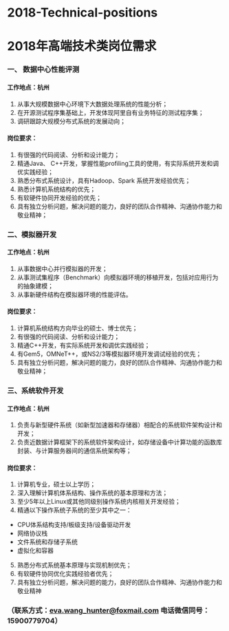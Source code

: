 # 2018-Technical-positions
# 2018年高端技术类岗位需求
###  一、 数据中心性能评测
####  工作地点：杭州
1. 从事大规模数据中心环境下大数据处理系统的性能分析；
2. 在开源测试程序集基础上，开发体现阿里自有业务特征的测试程序集；
3. 调研跟踪大规模分布式系统的发展动向；
####  岗位要求：
1. 	有很强的代码阅读、分析和设计能力；
2. 	精通Java、 C++开发，掌握性能profiling工具的使用，有实际系统开发和调优实践经验；
3. 	熟悉分布式系统设计，具有Hadoop、Spark 系统开发经验优先；
4. 	熟悉计算机系统结构的优先；
5. 	有软硬件协同开发经验的优先；
6. 	具有独立分析问题，解决问题的能力，良好的团队合作精神、沟通协作能力和敬业精神；
###  二、模拟器开发
####  工作地点：杭州
1. 从事数据中心并行模拟器的开发；
2. 从事测试集程序（Benchmark）向模拟器环境的移植开发，包括对应用行为的抽象建模；
3. 从事新硬件结构在模拟器环境的性能评估。
####  岗位要求：
1.	计算机系统结构方向毕业的硕士、博士优先；
2.	有很强的代码阅读、分析和设计能力；
3.	精通C++开发，有实际系统开发和调优实践经验；
4.	有Gem5，OMNeT++，或NS2/3等模拟器环境开发调试经验的优先；
5.	具有独立分析问题，解决问题的能力，良好的团队合作精神、沟通协作能力和敬业精神；
###  三、系统软件开发
####  工作地点：杭州
1.	负责与新型硬件系统（如新型加速器和存储器）相配合的系统软件架构设计和开发；
2.	负责近数据计算框架下的系统软件架构设计，如存储设备中计算功能的函数库封装、与计算服务器间的通信系统架构等；
####  岗位要求：
1.	计算机专业，硕士以上学历；
2.	深入理解计算机体系结构、操作系统的基本原理和方法；
3.	至少5年以上Linux或其他同级别操作系统内核相关开发经验；
4.	精通以下操作系统子系统的至少其中之一：
* CPU体系结构支持/板级支持/设备驱动开发
* 网络协议栈
* 文件系统和存储子系统
* 虚拟化和容器
5.	熟悉分布式系统基本原理与实现机制优先；
6.	有软硬件协同优化实践经验者优先；
7.	具有独立分析问题，解决问题的能力，良好的团队合作精神、沟通协作能力和敬业精神
### （联系方式：eva.wang_hunter@foxmail.com   电话微信同号：15900779704）

